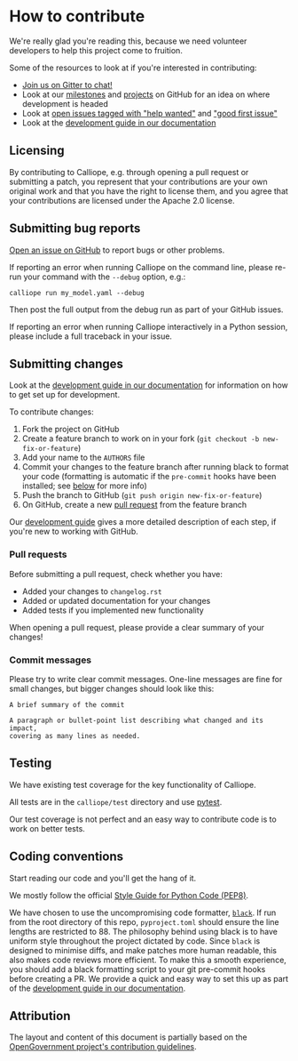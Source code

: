 # How to contribute

We're really glad you're reading this, because we need volunteer developers to help this project come to fruition.

Some of the resources to look at if you're interested in contributing:

* [Join us on Gitter to chat!](https://app.gitter.im/#/room/#calliope-project_calliope:gitter.im)
* Look at our [milestones](https://github.com/calliope-project/calliope/milestones) and [projects](https://github.com/calliope-project/calliope/projects) on GitHub for an idea on where development is headed
* Look at [open issues tagged with "help wanted"](https://github.com/calliope-project/calliope/issues?q=is%3Aissue+is%3Aopen+label%3A%22help+wanted%22) and ["good first issue"](https://github.com/calliope-project/calliope/issues?q=is%3Aissue+is%3Aopen+label%3A%22good+first+issue%22)
* Look at the [development guide in our documentation](http://calliope.readthedocs.io/en/latest/user/develop.html)

## Licensing

By contributing to Calliope, e.g. through opening a pull request or submitting a patch, you represent that your contributions are your own original work and that you have the right to license them, and you agree that your contributions are licensed under the Apache 2.0 license.

## Submitting bug reports

[Open an issue on GitHub](https://github.com/calliope-project/calliope/issues/new) to report bugs or other problems.

If reporting an error when running Calliope on the command line, please re-run your command with the ``--debug`` option, e.g.:

``calliope run my_model.yaml --debug``

Then post the full output from the debug run as part of your GitHub issues.

If reporting an error when running Calliope interactively in a Python session, please include a full traceback in your issue.

## Submitting changes

Look at the [development guide in our documentation](http://calliope.readthedocs.io/en/latest/user/develop.html) for information on how to get set up for development.

To contribute changes:

1. Fork the project on GitHub
2. Create a feature branch to work on in your fork (``git checkout -b new-fix-or-feature``)
3. Add your name to the ``AUTHORS`` file
4. Commit your changes to the feature branch after running black to format your code (formatting is automatic if the ``pre-commit`` hooks have been installed; see [below](#codeconvention) for more info)
5. Push the branch to GitHub (``git push origin new-fix-or-feature``)
6. On GitHub, create a new [pull request](https://github.com/calliope-project/calliope/pull/new/main) from the feature branch

Our [development guide](http://calliope.readthedocs.io/en/latest/user/develop.html) gives a more detailed description of each step, if you're new to working with GitHub.

### Pull requests

Before submitting a pull request, check whether you have:

* Added your changes to ``changelog.rst``
* Added or updated documentation for your changes
* Added tests if you implemented new functionality

When opening a pull request, please provide a clear summary of your changes!

### Commit messages

Please try to write clear commit messages. One-line messages are fine for small changes, but bigger changes should look like this:

    A brief summary of the commit

    A paragraph or bullet-point list describing what changed and its impact,
    covering as many lines as needed.

## Testing

We have existing test coverage for the key functionality of Calliope.

All tests are in the ``calliope/test`` directory and use [pytest](https://docs.pytest.org/en/latest/).

Our test coverage is not perfect and an easy way to contribute code is to work on better tests.

## <a name="codeconvention"></a>Coding conventions

Start reading our code and you'll get the hang of it.

We mostly follow the official [Style Guide for Python Code (PEP8)](https://www.python.org/dev/peps/pep-0008/).

We have chosen to use the uncompromising code formatter, [`black`](https://github.com/psf/black/).  If run from the root directory of this repo, `pyproject.toml` should ensure the line lengths are restricted to 88.  The philosophy behind using black is to have uniform style throughout the project dictated by code.  Since `black` is designed to minimise diffs, and make patches more human readable, this also makes code reviews more efficient.  To make this a smooth experience, you should add a black formatting script to your git pre-commit hooks before creating a PR.  We provide a quick and easy way to set this up as part of the [development guide in our documentation](http://calliope.readthedocs.io/en/latest/user/develop.html#installing-a-development-version).

## Attribution

The layout and content of this document is partially based on the [OpenGovernment project's contribution guidelines](https://github.com/opengovernment/opengovernment/blob/master/CONTRIBUTING.md).
